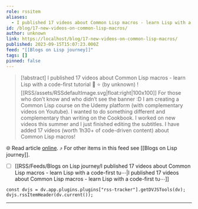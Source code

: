 ```yaml
---
role: rssitem
aliases:
  - I published 17 videos about Common Lisp macros - learn Lisp with a code-first tutorial 🎥 ⭐
id: /blog/17-new-videos-on-common-lisp-macros/
author: unknown
link: https://localhost/blog/17-new-videos-on-common-lisp-macros/
published: 2023-09-15T15:07:23.000Z
feed: "[[Blogs on Lisp journey]]"
tags: []
pinned: false
---
```


> [!abstract] I published 17 videos about Common Lisp macros - learn Lisp with a code-first tutorial 🎥 ⭐ (by unknown)
> ![[RSS/assets/RSSdefaultImage.svg|float:right|100x100]] For those who don’t know and who didn’t see the banner :D I am creating a Common Lisp course on the Udemy platform (with complementary videos on Youtube). I wanted to do something different and complementary than writing on the Cookbook. I worked on new videos this summer and I just finished editing the subtitles. I have added 17 videos (worth 1h30+ of code-driven content) about Common Lisp macros!

🌐 Read article [online](https://localhost/blog/17-new-videos-on-common-lisp-macros/). ⤴ For other items in this feed see [[Blogs on Lisp journey]].

- [ ] [[RSS/Feeds/Blogs on Lisp journey/I published 17 videos about Common Lisp macros - learn Lisp with a code-first tu⋯|I published 17 videos about Common Lisp macros - learn Lisp with a code-first tu⋯]]

~~~dataviewjs
const dvjs = dv.app.plugins.plugins["rss-tracker"].getDVJSTools(dv);
dvjs.rssItemHeader(dv.current());
~~~

- - -


